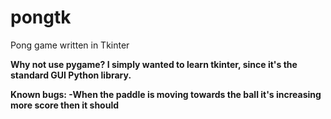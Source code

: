# pongtk
Pong game written in Tkinter

<b>Why not use pygame?<b>
I simply wanted to learn tkinter, since it's the standard GUI Python library.

Known bugs:
-When the paddle is moving towards the ball it's increasing more score then it should
